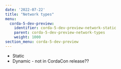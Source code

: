 ```yaml
---
date: '2022-07-22'
title: "Network types"
menu:
  corda-5-dev-preview:
    identifier: corda-5-dev-preview-network-static
    parent: corda-5-dev-preview-network-types
    weight: 1000
section_menu: corda-5-dev-preview
---
```


* Static
* Dynamic - not in CordaCon release??
